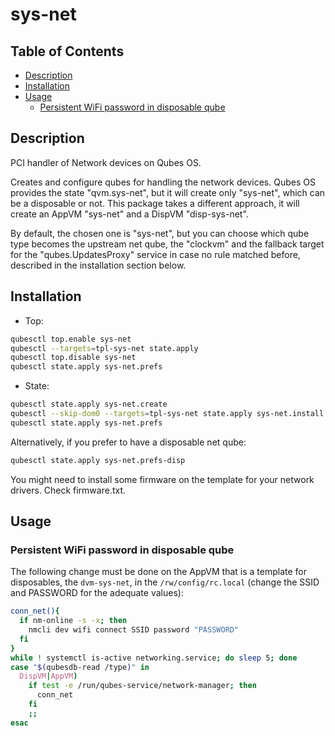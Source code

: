# sys-net

## Table of Contents

* [Description](#description)
* [Installation](#installation)
* [Usage](#usage)
  * [Persistent WiFi password in disposable qube](#persistent-wifi-password-in-disposable-qube)

## Description

PCI handler of Network devices on Qubes OS.

Creates and configure qubes for handling the network devices. Qubes OS
provides the state "qvm.sys-net", but it will create only "sys-net", which can
be a disposable or not. This package takes a different approach, it will
create an AppVM "sys-net" and a DispVM "disp-sys-net".

By default, the chosen one is "sys-net", but you can choose which qube type
becomes the upstream net qube, the "clockvm" and the fallback target for the
"qubes.UpdatesProxy" service in case no rule matched before, described in the
installation section below.

## Installation

- Top:
```sh
qubesctl top.enable sys-net
qubesctl --targets=tpl-sys-net state.apply
qubesctl top.disable sys-net
qubesctl state.apply sys-net.prefs
```

- State:
```sh
qubesctl state.apply sys-net.create
qubesctl --skip-dom0 --targets=tpl-sys-net state.apply sys-net.install
qubesctl state.apply sys-net.prefs
```

Alternatively, if you prefer to have a disposable net qube:
```sh
qubesctl state.apply sys-net.prefs-disp
```

You might need to install some firmware on the template for your network
drivers. Check firmware.txt.

## Usage

### Persistent WiFi password in disposable qube

The following change must be done on the AppVM that is a template for
disposables, the `dvm-sys-net`, in the `/rw/config/rc.local` (change the SSID
and PASSWORD for the adequate values):
```sh
conn_net(){
  if nm-online -s -x; then
    nmcli dev wifi connect SSID password "PASSWORD"
  fi
}
while ! systemctl is-active networking.service; do sleep 5; done
case "$(qubesdb-read /type)" in
  DispVM|AppVM)
    if test -e /run/qubes-service/network-manager; then
      conn_net
    fi
    ;;
esac
```
